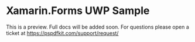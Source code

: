 Xamarin.Forms UWP Sample
========================

This is a preview. Full docs will be added soon.
For questions please open a ticket at https://pspdfkit.com/support/request/

